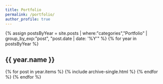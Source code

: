 ```yaml
---
title: Portfolio
permalink: /portfolio/
author_profile: true
---
```


{% assign postsByYear = site.posts | where:"categories","Portfolio" | group_by_exp:"post", "post.date | date: '%Y'" %}
{% for year in postsByYear %}
  <h2 id="{{ year.name | slugify }}" class="archive__subtitle">{{ year.name }}</h2>
  {% for post in year.items %}
    {% include archive-single.html %}
  {% endfor %}
{% endfor %}